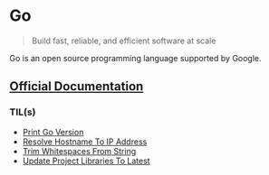 # Go

> Build fast, reliable, and efficient software at scale

Go is an open source programming language supported by Google.

## [Official Documentation](https://go.dev/doc/)

### TIL(s)

- [Print Go Version](print-go-version.md)
- [Resolve Hostname To IP Address](resolve-hostname-to-ip-address.md)
- [Trim Whitespaces From String](trim-whitespaces-from-string.md)
- [Update Project Libraries To Latest](update-project-libraries-to-latest.md)
